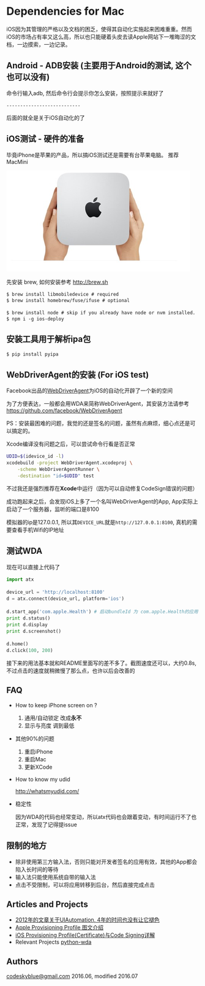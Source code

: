 # Dependencies for Mac
iOS因为其管理的严格以及文档的困乏，使得其自动化实施起来困难重重。然而iOS的市场占有率又这么高，所以也只能硬着头皮去读Apple网站下一堆晦涩的文档，一边摸索，一边记录。

## Android - ADB安装 (主要用于Android的测试, 这个也可以没有)
命令行输入adb, 然后命令行会提示你怎么安装，按照提示来就好了

```
---------------------------
```
后面的就全是关于iOS自动化的了

## iOS测试 - 硬件的准备
毕竟iPhone是苹果的产品，所以搞iOS测试还是需要有台苹果电脑。
推荐MacMini

![macmini](images/macmini.jpg)

先安装 brew, 如何安装参考 <http://brew.sh>

```
$ brew install libmobiledevice # required
$ brew install homebrew/fuse/ifuse # optional

$ brew install node # skip if you already have node or nvm installed.
$ npm i -g ios-deploy
```

## 安装工具用于解析ipa包

```
$ pip install pyipa
```

## WebDriverAgent的安装 (For iOS test)
Facebook出品的[WebDriverAgent](https://github.com/facebook/WebDriverAgent)为iOS的自动化开辟了一个新的空间

为了方便表达，一般都会用WDA来简称WebDriverAgent，其安装方法请参考 <https://github.com/facebook/WebDriverAgent>

PS：安装最困难的问题，我觉的还是签名的问题，虽然有点麻烦，细心点还是可以搞定的。

Xcode编译没有问题之后，可以尝试命令行看是否正常

```sh
UDID=$(idevice_id -l)
xcodebuild -project WebDriverAgent.xcodeproj \
	-scheme WebDriverAgentRunner \
	-destination "id=$UDID" test
```

不过我还是强烈推荐在**Xcode**中运行（因为可以自动修复CodeSign错误的问题）

成功跑起来之后，会发现iOS上多了一个名叫WebDriverAgent的App, App实际上启动了一个服务器，监听的端口是8100

模拟器的ip是127.0.0.1, 所以其`DEVICE_URL`就是`http://127.0.0.1:8100`, 真机的需要查看手机Wifi的IP地址

## 测试WDA
现在可以直接上代码了

```py
import atx

device_url = 'http://localhost:8100'
d = atx.connect(device_url, platform='ios')

d.start_app('com.apple.Health') # 启动bundleId 为 com.apple.Health的应用
print d.status()
print d.display
print d.screenshot()

d.home()
d.click(100, 200)
```

接下来的用法基本就和README里面写的差不多了。截图速度还可以，大约0.8s, 不过点击的速度就稍微慢了那么点，也许以后会改善的

## FAQ
- How to keep iPhone screen on ?

	1. 通用/自动锁定 改成**永不**
	1. 显示与亮度 调到最低

- 其他90%的问题

	1. 重启iPhone
	1. 重启Mac
	1. 更新XCode

- How to know my udid
	
	<http://whatsmyudid.com/>

- 稳定性

	因为WDA的代码也经常变动，所以atx代码也会跟着变动，有时间运行不了也正常，发现了记得提issue

## 限制的地方
- 除非使用第三方输入法，否则只能对开发者签名的应用有效，其他的App都会陷入长时间的等待
- 输入法只能使用系统自带的输入法
- 点击不受限制，可以将应用转移到后台，然后直接完成点击

## Articles and Projects
- [2012年的文章关于UIAutomation, 4年的时间也没有让它褪色](http://blog.manbolo.com/2012/04/08/ios-automated-tests-with-uiautomation)
- [Apple Provisioning Profile 图文介绍](http://ryantang.me/blog/2013/11/28/apple-account-3/)
- [iOS Provisioning Profile(Certificate)与Code Signing详解](http://blog.csdn.net/phunxm/article/details/42685597)
- Relevant Projects [python-wda](https://github.com/codeskyblue/python-wda)

## Authors
codeskyblue@gmail.com 2016.06, modified 2016.07